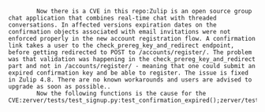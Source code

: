 
            Now there is a CVE in this repo:Zulip is an open source group chat application that combines real-time chat with threaded conversations. In affected versions expiration dates on the confirmation objects associated with email invitations were not enforced properly in the new account registration flow. A confirmation link takes a user to the check_prereg_key_and_redirect endpoint, before getting redirected to POST to /accounts/register/. The problem was that validation was happening in the check_prereg_key_and_redirect part and not in /accounts/register/ - meaning that one could submit an expired confirmation key and be able to register. The issue is fixed in Zulip 4.8. There are no known workarounds and users are advised to upgrade as soon as possible..
            Now the following functions is the cause for the CVE:zerver/tests/test_signup.py:test_confirmation_expired();zerver/tests/test_signup.py:test_confirmation_expired();zerver/tests/test_signup.py:test_confirmation_key_of_wrong_type();zerver/tests/test_signup.py:test_confirmation_key_of_wrong_type();zerver/tests/test_signup.py:test_confirmation_obj_not_exist_error();zerver/tests/test_signup.py:test_confirmation_obj_not_exist_error();zerver/tests/test_signup.py:test_register();zerver/tests/test_signup.py:test_register();zerver/views/registration.py:check_prereg_key();zerver/views/registration.py:check_prereg_key_and_redirect();zerver/views/registration.py:get_prereg_key_and_redirect();
            
